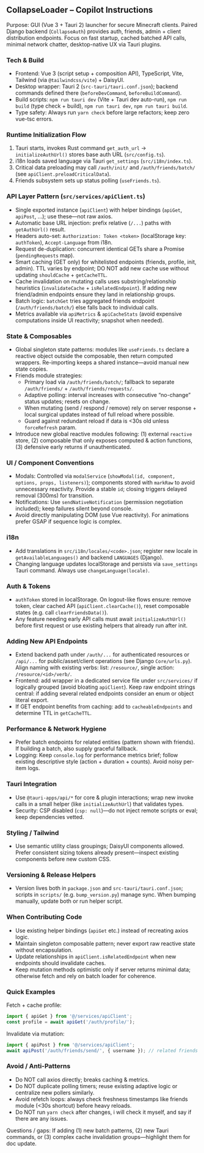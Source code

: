 ## CollapseLoader – Copilot Instructions

Purpose: GUI (Vue 3 + Tauri 2) launcher for secure Minecraft clients. Paired Django backend (`CollapseAuth`) provides auth, friends, admin + client distribution endpoints. Focus on fast startup, cached batched API calls, minimal network chatter, desktop-native UX via Tauri plugins.

### Tech & Build

-   Frontend: Vue 3 (script setup + composition API), TypeScript, Vite, Tailwind (via `@tailwindcss/vite`) + DaisyUI.
-   Desktop wrapper: Tauri 2 (`src-tauri/tauri.conf.json`); backend commands defined there (`beforeDevCommand`, `beforeBuildCommand`).
-   Build scripts: `npm run tauri dev` (Vite + Tauri dev auto-run), `npm run build` (type check + build), `npm run tauri dev`, `npm run tauri build`.
-   Type safety: Always run `yarn check` before large refactors; keep zero vue-tsc errors.

### Runtime Initialization Flow

1. Tauri starts, invokes Rust command `get_auth_url` -> `initializeAuthUrl()` stores base auth URL (`src/config.ts`).
2. i18n loads saved language via Tauri `get_settings` (`src/i18n/index.ts`).
3. Critical data preloading may call `/auth/init/` and `/auth/friends/batch/` (see `apiClient.preloadCriticalData`).
4. Friends subsystem sets up status polling (`useFriends.ts`).

### API Layer Pattern (`src/services/apiClient.ts`)

-   Single exported instance (`apiClient`) with helper bindings (`apiGet`, `apiPost`, …); use these—not raw axios.
-   Automatic base URL injection: prefix relative (`/...`) paths with `getAuthUrl()` result.
-   Headers auto-set: `Authorization: Token <token>` (localStorage key: `authToken`), `Accept-Language` from i18n.
-   Request de-duplication: concurrent identical GETs share a Promise (`pendingRequests` map).
-   Smart caching (GET only) for whitelisted endpoints (friends, profile, init, admin). TTL varies by endpoint; DO NOT add new cache use without updating `shouldCache` + `getCacheTTL`.
-   Cache invalidation on mutating calls uses substring/relationship heuristics (`invalidateCache` + `isRelatedEndpoint`). If adding new friend/admin endpoints ensure they land in relationship groups.
-   Batch logic: `batchGet` tries aggregated friends endpoint (`/auth/friends/batch/`) else falls back to individual calls.
-   Metrics available via `apiMetrics` & `apiCacheStats` (avoid expensive computations inside UI reactivity; snapshot when needed).

### State & Composables

-   Global singleton state patterns: modules like `useFriends.ts` declare a reactive object outside the composable, then return computed wrappers. Re-importing keeps a shared instance—avoid manual new state copies.
-   Friends module strategies:
    -   Primary load via `/auth/friends/batch/`; fallback to separate `/auth/friends/` + `/auth/friends/requests/`.
    -   Adaptive polling: interval increases with consecutive “no-change” status updates; resets on change.
    -   When mutating (send / respond / remove) rely on server response + local surgical updates instead of full reload where possible.
    -   Guard against redundant reload if data is <30s old unless `forceRefresh` param.
-   Introduce new global reactive modules following: (1) external `reactive` store, (2) composable that only exposes computed & action functions, (3) defensive early returns if unauthenticated.

### UI / Component Conventions

-   Modals: Controlled via `modalService` (`showModal(id, component, options, props, listeners)`); components stored with `markRaw` to avoid unnecessary reactivity. Provide a stable `id`; closing triggers delayed removal (300ms) for transition.
-   Notifications: Use `sendNativeNotification` (permission negotiation included); keep failures silent beyond console.
-   Avoid directly manipulating DOM (use Vue reactivity). For animations prefer GSAP if sequence logic is complex.

### i18n

-   Add translations in `src/i18n/locales/<code>.json`; register new locale in `getAvailableLanguages()` and backend `LANGUAGES` (Django).
-   Changing language updates localStorage and persists via `save_settings` Tauri command. Always use `changeLanguage(locale)`.

### Auth & Tokens

-   `authToken` stored in localStorage. On logout-like flows ensure: remove token, clear cached API (`apiClient.clearCache()`), reset composable states (e.g. call `clearFriendsData()`).
-   Any feature needing early API calls must await `initializeAuthUrl()` before first request or use existing helpers that already run after init.

### Adding New API Endpoints

-   Extend backend path under `/auth/...` for authenticated resources or `/api/...` for public/asset/client operations (see Django `Core/urls.py`). Align naming with existing verbs: list: `/resource/`, single action: `/resource/<id>/verb/`.
-   Frontend: add wrapper in a dedicated service file under `src/services/` if logically grouped (avoid bloating `apiClient`). Keep raw endpoint strings central: if adding several related endpoints consider an enum or object literal export.
-   If GET endpoint benefits from caching: add to `cacheableEndpoints` and determine TTL in `getCacheTTL`.

### Performance & Network Hygiene

-   Prefer batch endpoints for related entities (pattern shown with friends). If building a batch, also supply graceful fallback.
-   Logging: Keep `console.log` for performance metrics brief; follow existing descriptive style (action + duration + counts). Avoid noisy per-item logs.

### Tauri Integration

-   Use `@tauri-apps/api/*` for core & plugin interactions; wrap new invoke calls in a small helper (like `initializeAuthUrl`) that validates types.
-   Security: CSP disabled (`csp: null`)—do not inject remote scripts or eval; keep dependencies vetted.

### Styling / Tailwind

-   Use semantic utility class groupings; DaisyUI components allowed. Prefer consistent sizing tokens already present—inspect existing components before new custom CSS.

### Versioning & Release Helpers

-   Version lives both in `package.json` and `src-tauri/tauri.conf.json`; scripts in `scripts/` (e.g. `bump_version.py`) manage sync. When bumping manually, update both or run helper script.

### When Contributing Code

-   Use existing helper bindings (`apiGet` etc.) instead of recreating axios logic.
-   Maintain singleton composable pattern; never export raw reactive state without encapsulation.
-   Update relationships in `apiClient.isRelatedEndpoint` when new endpoints should invalidate caches.
-   Keep mutation methods optimistic only if server returns minimal data; otherwise fetch and rely on batch loader for coherence.

### Quick Examples

Fetch + cache profile:

```ts
import { apiGet } from '@/services/apiClient';
const profile = await apiGet('/auth/profile/');
```

Invalidate via mutation:

```ts
import { apiPost } from '@/services/apiClient';
await apiPost('/auth/friends/send/', { username }); // related friends caches auto-invalidated
```

### Avoid / Anti-Patterns

-   Do NOT call axios directly; breaks caching & metrics.
-   Do NOT duplicate polling timers; reuse existing adaptive logic or centralize new pollers similarly.
-   Avoid refetch loops: always check freshness timestamps like friends module (<30s shortcut) before heavy reloads.
-   Do NOT run `yarn check` after changes, i will check it myself, and say if there are any issues.

Questions / gaps: If adding (1) new batch patterns, (2) new Tauri commands, or (3) complex cache invalidation groups—highlight them for doc update.
